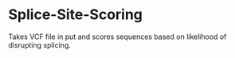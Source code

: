 Splice-Site-Scoring
===================

Takes VCF file in put and scores sequences based on likelihood of disrupting splicing. 
